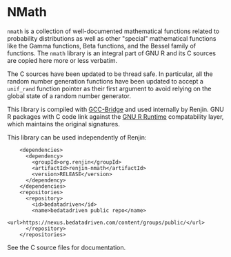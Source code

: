 
# NMath

`nmath` is a collection of well-documented mathematical functions related to probability distributions as 
well as other "special" mathematical functions like the Gamma functions, Beta functions, and the 
Bessel family of functions. The `nmath` library is an integral part of GNU R and its C sources are copied 
here more or less verbatim.

The C sources have been updated to be thread safe. In particular, all the random number generation functions
have been updated to accept a `unif_rand` function pointer as their first argument to avoid relying on the 
global state of a random number generator.

This library is compiled with [GCC-Bridge](../../tools/gcc-bridge) and used internally by Renjin. 
GNU R packages with C code link against the [GNU R Runtime](../../tools/gnur-runtime) compatability layer,
which maintains the original signatures.

This library can be used independently of Renjin:

```
    <dependencies>
      <dependency>
        <groupId>org.renjin</groupId>
        <artifactId>renjin-nmath</artifactId>
        <version>RELEASE</version>
      </dependency>
    </dependencies>
    <repositories>
      <repository>
        <id>bedatadriven</id>
        <name>bedatadriven public repo</name>
        <url>https://nexus.bedatadriven.com/content/groups/public/</url>
      </repository>
    </repositories>
```

See the C source files for documentation. 

